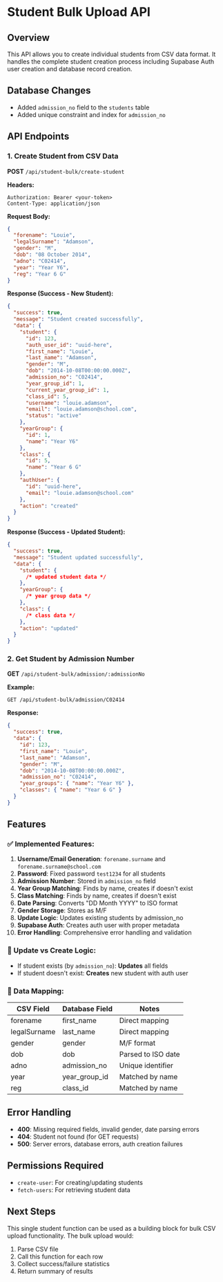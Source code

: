 # Student Bulk Upload API

## Overview

This API allows you to create individual students from CSV data format. It handles the complete student creation process including Supabase Auth user creation and database record creation.

## Database Changes

- Added `admission_no` field to the `students` table
- Added unique constraint and index for `admission_no`

## API Endpoints

### 1. Create Student from CSV Data

**POST** `/api/student-bulk/create-student`

**Headers:**

```
Authorization: Bearer <your-token>
Content-Type: application/json
```

**Request Body:**

```json
{
  "forename": "Louie",
  "legalSurname": "Adamson",
  "gender": "M",
  "dob": "08 October 2014",
  "adno": "C02414",
  "year": "Year Y6",
  "reg": "Year 6 G"
}
```

**Response (Success - New Student):**

```json
{
  "success": true,
  "message": "Student created successfully",
  "data": {
    "student": {
      "id": 123,
      "auth_user_id": "uuid-here",
      "first_name": "Louie",
      "last_name": "Adamson",
      "gender": "M",
      "dob": "2014-10-08T00:00:00.000Z",
      "admission_no": "C02414",
      "year_group_id": 1,
      "current_year_group_id": 1,
      "class_id": 5,
      "username": "louie.adamson",
      "email": "louie.adamson@school.com",
      "status": "active"
    },
    "yearGroup": {
      "id": 1,
      "name": "Year Y6"
    },
    "class": {
      "id": 5,
      "name": "Year 6 G"
    },
    "authUser": {
      "id": "uuid-here",
      "email": "louie.adamson@school.com"
    },
    "action": "created"
  }
}
```

**Response (Success - Updated Student):**

```json
{
  "success": true,
  "message": "Student updated successfully",
  "data": {
    "student": {
      /* updated student data */
    },
    "yearGroup": {
      /* year group data */
    },
    "class": {
      /* class data */
    },
    "action": "updated"
  }
}
```

### 2. Get Student by Admission Number

**GET** `/api/student-bulk/admission/:admissionNo`

**Example:**

```
GET /api/student-bulk/admission/C02414
```

**Response:**

```json
{
  "success": true,
  "data": {
    "id": 123,
    "first_name": "Louie",
    "last_name": "Adamson",
    "gender": "M",
    "dob": "2014-10-08T00:00:00.000Z",
    "admission_no": "C02414",
    "year_groups": { "name": "Year Y6" },
    "classes": { "name": "Year 6 G" }
  }
}
```

## Features

### ✅ Implemented Features:

1. **Username/Email Generation**: `forename.surname` and `forename.surname@school.com`
2. **Password**: Fixed password `test1234` for all students
3. **Admission Number**: Stored in `admission_no` field
4. **Year Group Matching**: Finds by name, creates if doesn't exist
5. **Class Matching**: Finds by name, creates if doesn't exist
6. **Date Parsing**: Converts "DD Month YYYY" to ISO format
7. **Gender Storage**: Stores as M/F
8. **Update Logic**: Updates existing students by admission_no
9. **Supabase Auth**: Creates auth user with proper metadata
10. **Error Handling**: Comprehensive error handling and validation

### 🔄 Update vs Create Logic:

- If student exists (by `admission_no`): **Updates** all fields
- If student doesn't exist: **Creates** new student with auth user

### 📝 Data Mapping:

| CSV Field    | Database Field | Notes              |
| ------------ | -------------- | ------------------ |
| forename     | first_name     | Direct mapping     |
| legalSurname | last_name      | Direct mapping     |
| gender       | gender         | M/F format         |
| dob          | dob            | Parsed to ISO date |
| adno         | admission_no   | Unique identifier  |
| year         | year_group_id  | Matched by name    |
| reg          | class_id       | Matched by name    |

## Error Handling

- **400**: Missing required fields, invalid gender, date parsing errors
- **404**: Student not found (for GET requests)
- **500**: Server errors, database errors, auth creation failures

## Permissions Required

- `create-user`: For creating/updating students
- `fetch-users`: For retrieving student data

## Next Steps

This single student function can be used as a building block for bulk CSV upload functionality. The bulk upload would:

1. Parse CSV file
2. Call this function for each row
3. Collect success/failure statistics
4. Return summary of results
